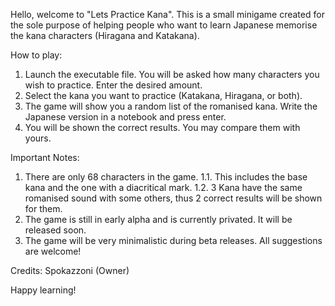 Hello, welcome to "Lets Practice Kana". This is a small minigame created for the sole purpose of helping people who want to learn Japanese memorise the kana characters (Hiragana and Katakana).

How to play:
   1. Launch the executable file. You will be asked how many characters you wish to practice. Enter the desired amount. 
   2. Select the kana you want to practice (Katakana, Hiragana, or both).
   3. The game will show you a random list of the romanised kana. Write the Japanese version in a notebook and press enter.
   4. You will be shown the correct results. You may compare them with yours.

Important Notes:
   1. There are only 68 characters in the game.
   1.1. This includes the base kana and the one with a diacritical mark.
   1.2. 3 Kana have the same romanised sound with some others, thus 2 correct results will be shown for them.
   2. The game is still in early alpha and is currently privated. It will be released soon.
   3. The game will be very minimalistic during beta releases. All suggestions are welcome!

Credits:
   Spokazzoni (Owner)

Happy learning!
